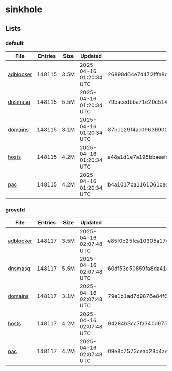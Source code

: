 # sinkhole

## Lists

### default

|File|Entries|Size|Updated|Hash|
|-|-|-|-|-|
|[adblocker](https://raw.githubusercontent.com/groveld/sinkhole/lists/default/adblocker.txt)|148115|3.5M|2025-04-16 01:20:34 UTC|26898d64e7d472fffa8dda2b407fd706c9bbf2b4863cc0a22b0f94a2d17fcaea|
|[dnsmasq](https://raw.githubusercontent.com/groveld/sinkhole/lists/default/dnsmasq.txt)|148115|5.5M|2025-04-16 01:20:34 UTC|79bacedbba71e20c5149447a43228c14b8882b56f2a9c34b4875d564dcf00774|
|[domains](https://raw.githubusercontent.com/groveld/sinkhole/lists/default/domains.txt)|148115|3.1M|2025-04-16 01:20:34 UTC|87bc129f4ac0963690046bd9b572ac32cf018463f17dd78808318bb28839db38|
|[hosts](https://raw.githubusercontent.com/groveld/sinkhole/lists/default/hosts.txt)|148115|4.2M|2025-04-16 01:20:34 UTC|a48a1d1e7a195bbaeefa776525cdf3af01c9edafc0c4e7827d9effb83230017c|
|[pac](https://raw.githubusercontent.com/groveld/sinkhole/lists/default/pac.txt)|148115|4.2M|2025-04-16 01:20:34 UTC|b4a1017ba1161061cee7d91e037fdd92f593a9ce090ae8b1393f63e545cebebd|

### groveld

|File|Entries|Size|Updated|Hash|
|-|-|-|-|-|
|[adblocker](https://raw.githubusercontent.com/groveld/sinkhole/lists/groveld/adblocker.txt)|148117|3.5M|2025-04-16 02:07:48 UTC|e85f0b25fca10305a17c649d20a9ebe070da62af9ccad79479caf37b033e7dbe|
|[dnsmasq](https://raw.githubusercontent.com/groveld/sinkhole/lists/groveld/dnsmasq.txt)|148117|5.5M|2025-04-16 02:07:48 UTC|60df53e50859fa8da41ed80a078a40412496f68fd2e60371f393a910cf9f24d3|
|[domains](https://raw.githubusercontent.com/groveld/sinkhole/lists/groveld/domains.txt)|148117|3.1M|2025-04-16 02:07:48 UTC|79e1b1ad7d9876e84f6e704d2297430749e3fba0348707bf67a0e177976dbabe|
|[hosts](https://raw.githubusercontent.com/groveld/sinkhole/lists/groveld/hosts.txt)|148117|4.2M|2025-04-16 02:07:48 UTC|94284b3cc7fa340d9754d14eb603ac65562d285bc600eae9a8d8aa25db4b790a|
|[pac](https://raw.githubusercontent.com/groveld/sinkhole/lists/groveld/pac.txt)|148117|4.2M|2025-04-16 02:07:48 UTC|09e8c7573cead28d4ae1d59c28219e1c535603386b585c784868a5a986c50ded|
